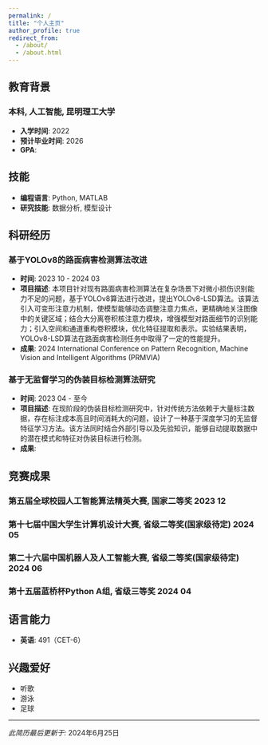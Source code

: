 ```yaml
---
permalink: /
title: "个人主页"
author_profile: true
redirect_from: 
  - /about/
  - /about.html
---
```


## 教育背景

### 本科, 人工智能, 昆明理工大学
- **入学时间**: 2022
- **预计毕业时间**: 2026
- **GPA**:

## 技能

- **编程语言**: Python, MATLAB
- **研究技能**: 数据分析, 模型设计

## 科研经历

### 基于YOLOv8的路面病害检测算法改进
- **时间**: 2023 10 - 2024 03
- **项目描述**: 本项目针对现有路面病害检测算法在复杂场景下对微小损伤识别能力不足的问题，基于YOLOv8算法进行改进，提出YOLOv8-LSD算法。该算法引入可变形注意力机制，使模型能够动态调整注意力焦点，更精确地关注图像中的关键区域；结合大分离卷积核注意力模块，增强模型对路面细节的识别能力；引入空间和通道重构卷积模块，优化特征提取和表示。实验结果表明，YOLOv8-LSD算法在路面病害检测任务中取得了一定的性能提升。
- **成果**: 2024 International Conference on Pattern Recognition, Machine Vision and Intelligent Algorithms (PRMVIA)

### 基于无监督学习的伪装目标检测算法研究
- **时间**: 2023 04 - 至今
- **项目描述**: 在现阶段的伪装目标检测研究中，针对传统方法依赖于大量标注数据，存在标注成本高且时间消耗大的问题，设计了一种基于深度学习的无监督特征学习方法。该方法同时结合外部引导以及先验知识，能够自动提取数据中的潜在模式和特征对伪装目标进行检测。
- **成果**: 

## 竞赛成果

### 第五届全球校园人工智能算法精英大赛, 国家二等奖 2023 12

### 第十七届中国大学生计算机设计大赛, 省级二等奖(国家级待定) 2024 05

### 第二十六届中国机器人及人工智能大赛, 省级二等奖(国家级待定) 2024 06

### 第十五届蓝桥杯Python A组, 省级三等奖 2024 04

## 语言能力

- **英语**: 491（CET-6）

## 兴趣爱好

- 听歌
- 游泳
- 足球

---

*此简历最后更新于:* 2024年6月25日

